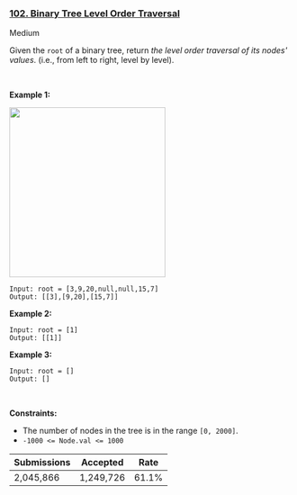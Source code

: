 ### [102. Binary Tree Level Order Traversal](https://leetcode.com/problems/binary-tree-level-order-traversal)

Medium

Given the `` root `` of a binary tree, return _the level order traversal of its nodes' values_. (i.e., from left to right, level by level).

 

__Example 1:__

<img alt="" src="https://assets.leetcode.com/uploads/2021/02/19/tree1.jpg" style="width: 277px; height: 302px;"/>

```
Input: root = [3,9,20,null,null,15,7]
Output: [[3],[9,20],[15,7]]
```

__Example 2:__

```
Input: root = [1]
Output: [[1]]
```

__Example 3:__

```
Input: root = []
Output: []
```

 

__Constraints:__

*   The number of nodes in the tree is in the range `` [0, 2000] ``.
*   `` -1000 <= Node.val <= 1000 ``

| Submissions    | Accepted     | Rate   |
| -------------- | ------------ | ------ |
| 2,045,866 | 1,249,726 | 61.1% |